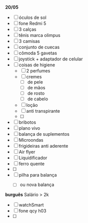 **20/05**
- [ ] óculos de sol 
- [ ] fone Redmi 5 
- [ ] 3 calças 
- [ ] tênis marca olimpus 
- [ ] 3 camisas 
- [ ] conjunto de cuecas
- [ ] cômoda 5 gavetas 
- [ ] joystick + adaptador de celular 
- [ ] coisas de higiene
	- [ ] 2 perfumes 
	- [ ] cremes
		- [ ] de pele
		- [ ] de mãos 
		- [ ] de rosto 
		- [ ] de cabelo 
	- [ ] loção 
	- [ ] anti transpirante
	- [ ] 
- [ ] bribotos 
- [ ] plano vivo
- [ ] balança de suplementos 
- [ ] Microondas
- [ ] frigideiras anti aderente
- [ ] Air flyer
- [ ] Liquidificador
- [ ] ferro quente
- [ ] 
- [ ] pilha para balança 
	- [ ] ou nova balança 


**burguês**
Salário > 2k
- [ ] watchSmart 
- [ ] fone qcy h03
- [ ] 